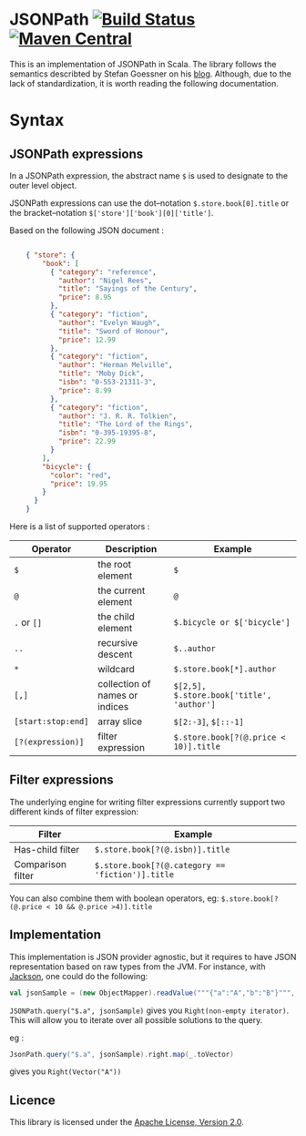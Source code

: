 # JSONPath [![Build Status](https://travis-ci.org/gatling/jsonpath.svg?branch=master)](https://travis-ci.org/gatling/jsonpath) [![Maven Central](https://maven-badges.herokuapp.com/maven-central/io.gatling/jsonpath_2.11/badge.svg)](https://maven-badges.herokuapp.com/maven-central/io.gatling/jsonpath_2.11/)

This is an implementation of JSONPath in Scala. The library follows the semantics describted by Stefan Goessner on his [blog](http://goessner.net/articles/JSONPath).
Although, due to the lack of standardization, it is worth reading the following documentation. 

# Syntax

## JSONPath expressions

In a JSONPath expression, the abstract name `$` is used to designate to the outer level object.

JSONPath expressions can use the dot–notation `$.store.book[0].title` or the bracket–notation `$['store']['book'][0]['title']`.

Based on the following JSON document : 

```json

    { "store": {
        "book": [ 
          { "category": "reference",
            "author": "Nigel Rees",
            "title": "Sayings of the Century",
            "price": 8.95
          },
          { "category": "fiction",
            "author": "Evelyn Waugh",
            "title": "Sword of Honour",
            "price": 12.99
          },
          { "category": "fiction",
            "author": "Herman Melville",
            "title": "Moby Dick",
            "isbn": "0-553-21311-3",
            "price": 8.99
          },
          { "category": "fiction",
            "author": "J. R. R. Tolkien",
            "title": "The Lord of the Rings",
            "isbn": "0-395-19395-8",
            "price": 22.99
          }
        ],
        "bicycle": {
          "color": "red",
          "price": 19.95
        }
      }
    }
```

Here is a list of supported operators : 

| Operator             | Description                    | Example                                   |
| -------------------- | ------------------------------ | ----------------------------------------- |
| `$`                  | the root element               | `$`                                       |
| `@`                  | the current element            | `@`                                       |
| `.` or `[]`          | the child element              | `$.bicycle or $['bicycle']`               |
| `..`                 | recursive descent              | `$..author`                               |
| `*`                  | wildcard                       | `$.store.book[*].author`                  |
| `[,]`                | collection of names or indices | `$[2,5], $.store.book['title', 'author']` |
| `[start:stop:end]`   | array slice                    | `$[2:-3]`, `$[::-1]`                      |
| `[?(expression)]`    | filter expression              | `$.store.book[?(@.price < 10)].title`     |


## Filter expressions

The underlying engine for writing filter expressions currently support two different kinds of filter expression:

| Filter            | Example                                          |
| ----------------- | -------------------------------------------------|
| Has-child filter  | `$.store.book[?(@.isbn)].title`                  |
| Comparison filter | `$.store.book[?(@.category == 'fiction')].title` |

You can also combine them with boolean operators, eg: `$.store.book[?(@.price < 10 && @.price >4)].title`


## Implementation

This implementation is JSON provider agnostic, but it requires to have JSON representation based on raw types from the JVM.
For instance, with [Jackson](http://jackson.codehaus.org), one could do the following:

```scala
val jsonSample = (new ObjectMapper).readValue("""{"a":"A","b":"B"}""", classOf[Object])
```

`JSONPath.query("$.a", jsonSample)` gives you `Right(non-empty iterator)`. This will allow you to iterate over all possible solutions to the query. 

eg :

```scala
JsonPath.query("$.a", jsonSample).right.map(_.toVector)
```

gives you `Right(Vector("A"))`

## Licence

This library is licensed under the [Apache License, Version 2.0](http://www.apache.org/licenses/LICENSE-2.0).
